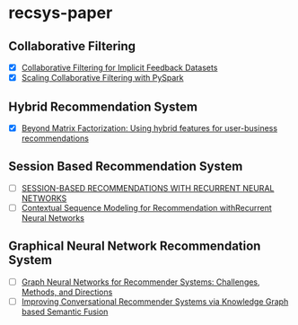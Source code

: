 # recsys-paper

## Collaborative Filtering
- [x] [Collaborative Filtering for Implicit Feedback Datasets](http://yifanhu.net/PUB/cf.pdf)
- [x] [Scaling Collaborative Filtering with PySpark](https://engineeringblog.yelp.com/2018/05/scaling-collaborative-filtering-with-pyspark.html)

## Hybrid Recommendation System
- [x] [Beyond Matrix Factorization: Using hybrid features for user-business recommendations](https://engineeringblog.yelp.com/2022/04/beyond-matrix-factorization-using-hybrid-features-for-user-business-recommendations.html)

## Session Based Recommendation System
- [ ] [SESSION-BASED RECOMMENDATIONS WITH RECURRENT NEURAL NETWORKS](https://arxiv.org/pdf/1511.06939.pdf)
- [ ] [Contextual Sequence Modeling for Recommendation withRecurrent Neural Networks](https://arxiv.org/pdf/1706.07684.pdf)

## Graphical Neural Network Recommendation System
- [ ] [Graph Neural Networks for Recommender Systems: Challenges, Methods, and Directions](https://arxiv.org/pdf/2109.12843.pdf)
- [ ] [Improving Conversational Recommender Systems via Knowledge Graph based Semantic Fusion](https://arxiv.org/pdf/2007.04032.pdf)
